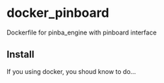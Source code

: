 docker_pinboard
===============

Dockerfile for pinba_engine with pinboard interface

## Install

If you using docker, you shoud know to do...
